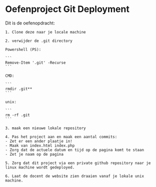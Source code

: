 # Oefenproject Git Deployment
Dit is de oefenopdracht:
 
    1. Clone deze naar je locale machine
   
    2. verwijder de .git directory

    Powershell (PS):
    
    ```
    Remove-Item '.git' -Recurse
    ```

    CMD: 
    
    ```
    rmdir .git**
    ```

    unix: 
    
    ```
    rm -rf .git
    ```

    3. maak een nieuwe lokale repository
    
    4. Pas het project aan en maak een aantal commits:
    - Zet er een ander plaatje in!
    - Maak van index.html index.php
    - Zorg dat de actuele datum en tijd op de pagina komt te staan
    - Zet je naam op de pagina
    
    5. Zorg dat dit project via een private github repository naar je linux machine wordt gedeployed.
    
    6. Laat de docent de website zien draaien vanaf je lokale unix machine.
